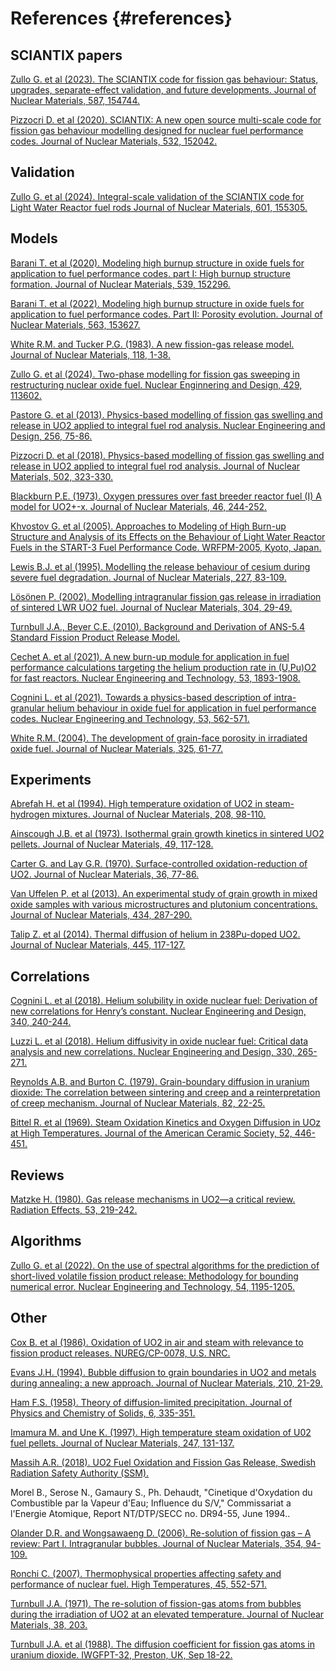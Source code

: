# References {#references}


## SCIANTIX papers

<a href="https://www.sciencedirect.com/science/article/pii/S0022311523005111" target="_blank">Zullo G. et al (2023). The SCIANTIX code for fission gas behaviour: Status, upgrades, separate-effect validation, and future developments. Journal of Nuclear Materials, 587, 154744.</a>

<a href="https://www.sciencedirect.com/science/article/pii/S0022311519313868" target="_blank">Pizzocri D. et al (2020). SCIANTIX: A new open source multi-scale code for fission gas behaviour modelling designed for nuclear fuel performance codes. Journal of Nuclear Materials, 532, 152042.</a>



## Validation

<a href="https://www.sciencedirect.com/science/article/pii/S0022311524004070" target="_blank">Zullo G. et al (2024). Integral-scale validation of the SCIANTIX code for Light Water Reactor fuel rods Journal of Nuclear Materials, 601, 155305.</a>



## Models

<a href="https://www.sciencedirect.com/science/article/pii/S002231152030427X" target="_blank">Barani T. et al (2020). Modeling high burnup structure in oxide fuels for application to fuel performance codes. part I: High burnup structure formation. Journal of Nuclear Materials, 539, 152296.</a>

<a href="https://www.sciencedirect.com/science/article/pii/S0022311522001234" target="_blank">Barani T. et al (2022). Modeling high burnup structure in oxide fuels for application to fuel performance codes. Part II: Porosity evolution. Journal of Nuclear Materials, 563, 153627.</a>

<a href="https://www.sciencedirect.com/science/article/abs/pii/0022311583901769" target="_blank">White R.M. and Tucker P.G. (1983). A new fission-gas release model. Journal of Nuclear Materials, 118, 1-38.</a>

<a href="https://www.sciencedirect.com/science/article/pii/S0029549324007027" target="_blank">Zullo G. et al (2024). Two-phase modelling for fission gas sweeping in restructuring nuclear oxide fuel. Nuclear Enginnering and Design, 429, 113602.</a>

<a href="https://www.sciencedirect.com/science/article/abs/pii/S0029549312005754" target="_blank">Pastore G. et al (2013). Physics-based modelling of fission gas swelling and release in UO2 applied to integral fuel rod analysis. Nuclear Engineering and Design, 256, 75-86.</a>

<a href="https://www.sciencedirect.com/science/article/pii/S0022311517315039" target="_blank">Pizzocri D. et al (2018). Physics-based modelling of fission gas swelling and release in UO2 applied to integral fuel rod analysis. Journal of Nuclear Materials, 502, 323-330.</a>

<a href="https://www.sciencedirect.com/science/article/abs/pii/002231157390038X" target="_blank">Blackburn P.E. (1973). Oxygen pressures over fast breeder reactor fuel (I) A model for UO2+-x. Journal of Nuclear Materials, 46, 244-252.</a>

<a href="https://www.researchgate.net/publication/272095903_Approaches_to_Modeling_of_High_Burn-up_Structure_and_Analysis_of_its_Effects_on_the_Behaviour_of_Light_Water_Reactor_Fuels_in_the_START-3_Fuel_Performance_Code" target="_blank">Khvostov G. et al (2005). Approaches to Modeling of High Burn-up Structure and Analysis of its Effects on the Behaviour of Light Water Reactor Fuels in the START-3 Fuel Performance Code. WRFPM-2005, Kyoto, Japan.</a>

<a href="https://www.sciencedirect.com/science/article/abs/pii/0022311595001301" target="_blank">Lewis B.J. et al (1995). Modelling the release behaviour of cesium during severe fuel degradation. Journal of Nuclear Materials, 227, 83-109.</a>

<a href="https://www.sciencedirect.com/science/article/pii/S0022311502008565" target="_blank">Lösönen P. (2002). Modelling intragranular fission gas release in irradiation of sintered LWR UO2 fuel. Journal of Nuclear Materials, 304, 29-49.</a>

<a href="https://www.nrc.gov/reading-rm/doc-collections/nuregs/contract/cr7003/index.html" target="_blank">Turnbull J.A., Beyer C.E. (2010). Background and Derivation of ANS-5.4 Standard Fission Product Release Model.</a>

<a href="https://www.sciencedirect.com/science/article/pii/S1738573320309451" target="_blank">Cechet A. et al (2021). A new burn-up module for application in fuel performance calculations targeting the helium production rate in (U,Pu)O2 for fast reactors. Nuclear Engineering and Technology, 53, 1893-1908.</a>

<a href="https://www.sciencedirect.com/science/article/pii/S1738573320303557" target="_blank">Cognini L. et al (2021). Towards a physics-based description of intra-granular helium behaviour in oxide fuel for application in fuel performance codes. Nuclear Engineering and Technology, 53, 562-571.</a>

<a href="https://www.sciencedirect.com/science/article/pii/S0022311503004616" target="_blank">White R.M. (2004). The development of grain-face porosity in irradiated oxide fuel. Journal of Nuclear Materials, 325, 61-77.</a>





## Experiments

<a href="https://www.sciencedirect.com/science/article/abs/pii/0022311594902011" target="_blank">Abrefah H. et al (1994). High temperature oxidation of UO2 in steam-hydrogen mixtures. Journal of Nuclear Materials, 208, 98-110.</a>

<a href="https://www.sciencedirect.com/science/article/abs/pii/0022311573900019" target="_blank">Ainscough J.B. et al (1973). Isothermal grain growth kinetics in sintered UO2 pellets. Journal of Nuclear Materials, 49, 117-128.</a>

<a href="https://www.sciencedirect.com/science/article/abs/pii/0022311570900632" target="_blank">Carter G. and Lay G.R. (1970). Surface-controlled oxidation-reduction of UO2. Journal of Nuclear Materials, 36, 77-86.</a>

<a href="https://www.sciencedirect.com/science/article/abs/pii/S0022311512006526" target="_blank">Van Uffelen P. et al (2013). An experimental study of grain growth in mixed oxide samples with various microstructures and plutonium concentrations. Journal of Nuclear Materials, 434, 287-290.</a>

<a href="https://www.sciencedirect.com/science/article/abs/pii/S0022311513012336" target="_blank">Talip Z. et al (2014). Thermal diffusion of helium in 238Pu-doped UO2. Journal of Nuclear Materials, 445, 117-127.</a>





## Correlations

<a href="https://www.sciencedirect.com/science/article/pii/S0029549318304606" target="_blank">Cognini L. et al (2018). Helium solubility in oxide nuclear fuel: Derivation of new correlations for Henry’s constant. Nuclear Engineering and Design, 340, 240-244.</a>

<a href="https://www.sciencedirect.com/science/article/pii/S0029549318300578" target="_blank">Luzzi L. et al (2018). Helium diffusivity in oxide nuclear fuel: Critical data analysis and new correlations. Nuclear Engineering and Design, 330, 265-271.</a>

<a href="https://www.sciencedirect.com/science/article/abs/pii/0022311579900357" target="_blank">Reynolds A.B. and Burton C. (1979). Grain-boundary diffusion in uranium dioxide: The correlation between sintering and creep and a reinterpretation of creep mechanism. Journal of Nuclear Materials, 82, 22-25.</a>

<a href="https://doi.org/10.1111/j.1151-2916.1969.tb11976.x" target="_blank">Bittel R. et al (1969). Steam Oxidation Kinetics and Oxygen Diffusion in UOz at High Temperatures. Journal of the American Ceramic Society, 52, 446-451.</a>







## Reviews

<a href="https://www.tandfonline.com/doi/abs/10.1080/00337578008207118" target="_blank">Matzke H. (1980). Gas release mechanisms in UO2—a critical review. Radiation Effects, 53, 219-242.</a>


## Algorithms

<a href="https://www.sciencedirect.com/science/article/pii/S1738573321006148" target="_blank">Zullo G. et al (2022). On the use of spectral algorithms for the prediction of short-lived volatile fission product release: Methodology for bounding numerical error. Nuclear Engineering and Technology, 54, 1195-1205.</a>



## Other


<a href="https://inis.iaea.org/search/search.aspx?orig_q=RN:21045512" target="_blank">Cox B. et al (1986). Oxidation of UO2 in air and steam with relevance to fission product releases. NUREG/CP-0078, U.S. NRC.</a>

<a href="https://www.sciencedirect.com/science/article/abs/pii/0022311594902186" target="_blank">Evans J.H. (1994). Bubble diffusion to grain boundaries in UO2 and metals during annealing: a new approach. Journal of Nuclear Materials, 210, 21-29.</a>

<a href="https://www.sciencedirect.com/science/article/abs/pii/0022369758900532" target="_blank">Ham F.S. (1958). Theory of diffusion-limited precipitation. Journal of Physics and Chemistry of Solids, 6, 335-351.</a>

<a href="https://www.sciencedirect.com/science/article/abs/pii/S0022311597000822" target="_blank">Imamura M. and Une K. (1997). High temperature steam oxidation of U02 fuel pellets. Journal of Nuclear Materials, 247, 131-137.</a>


<a href="https://www.stralsakerhetsmyndigheten.se/en/publications/reports/safety-at-nuclear-power-plants/2018/201825/" target="_blank">Massih A.R. (2018). UO2 Fuel Oxidation and Fission Gas Release, Swedish Radiation Safety Authority (SSM).</a>


<a> Morel B., Serose N., Gamaury S., Ph. Dehaudt, "Cinetique d'Oxydation du Combustible par la Vapeur d'Eau; Influence du S/V," Commissariat a l'Energie Atomique, Report NT/DTP/SECC no. DR94-55, June 1994..</a>

<a href="https://www.sciencedirect.com/science/article/pii/S002231150600198X" target="_blank">Olander D.R. and Wongsawaeng D. (2006). Re-solution of fission gas – A review: Part I. Intragranular bubbles. Journal of Nuclear Materials, 354, 94-109.</a>

<a href="https://link.springer.com/article/10.1134/S0018151X07040177" target="_blank">Ronchi C. (2007). Thermophysical properties affecting safety and performance of nuclear fuel. High Temperatures, 45, 552-571.</a>


<a href="https://www.sciencedirect.com/science/article/abs/pii/0022311571900754" target="_blank">Turnbull J.A. (1971). The re-solution of fission-gas atoms from bubbles during the irradiation of UO2 at an elevated temperature. Journal of Nuclear Materials, 38, 203.</a>

<a href="https://inis.iaea.org/search/search.aspx?orig_q=RN:21003206" target="_blank">Turnbull J.A. et al (1988). The diffusion coefficient for fission gas atoms in uranium dioxide. IWGFPT-32, Preston, UK, Sep 18-22.</a>


